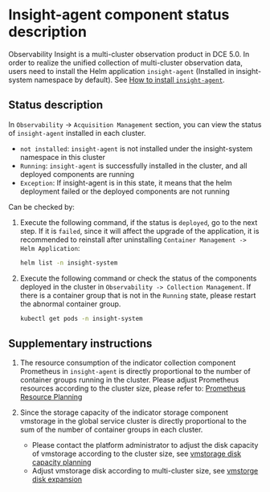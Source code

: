 # Insight-agent component status description

Observability Insight is a multi-cluster observation product in DCE 5.0. In order to realize the unified collection of multi-cluster observation data, users need to install the Helm application `insight-agent`
(Installed in insight-system namespace by default). See [How to install `insight-agent`](./install-agent.md).

## Status description

In `Observability` -> `Acquisition Management` section, you can view the status of `insight-agent` installed in each cluster.

- `not installed`: `insight-agent` is not installed under the insight-system namespace in this cluster
- `Running`: `insight-agent` is successfully installed in the cluster, and all deployed components are running
- `Exception`: If insight-agent is in this state, it means that the helm deployment failed or the deployed components are not running

Can be checked by:

1. Execute the following command, if the status is `deployed`, go to the next step. If it is `failed`, since it will affect the upgrade of the application, it is recommended to reinstall after uninstalling `Container Management -> Helm Application`:

     ```bash
     helm list -n insight-system
     ```

2. Execute the following command or check the status of the components deployed in the cluster in `Observability -> Collection Management`. If there is a container group that is not in the `Running` state, please restart the abnormal container group.

     ```bash
     kubectl get pods -n insight-system
     ```

## Supplementary instructions

1. The resource consumption of the indicator collection component Prometheus in `insight-agent` is directly proportional to the number of container groups running in the cluster.
    Please adjust Prometheus resources according to the cluster size, please refer to: [Prometheus Resource Planning](../../best-practice/prometheus-res.md)

2. Since the storage capacity of the indicator storage component vmstorage in the global service cluster is directly proportional to the sum of the number of container groups in each cluster.

     - Please contact the platform administrator to adjust the disk capacity of vmstorage according to the cluster size, see [vmstorage disk capacity planning](../../best-practice/vms-res-plan.md)
     - Adjust vmstorage disk according to multi-cluster size, see [vmstorge disk expansion](../../best-practice/modify-vms-disk.md)